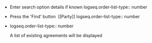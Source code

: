 - Enter search option details if known
  logseq.order-list-type:: number
- Press the 'Find' button  [[Party]]
  logseq.order-list-type:: number
- logseq.order-list-type:: number
  
  A list of existing agreements will be displayed